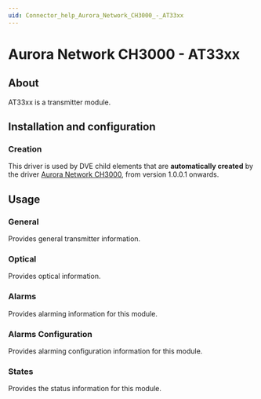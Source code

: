 ```yaml
---
uid: Connector_help_Aurora_Network_CH3000_-_AT33xx
---
```


# Aurora Network CH3000 - AT33xx

## About

AT33xx is a transmitter module.

## Installation and configuration

### Creation

This driver is used by DVE child elements that are **automatically created** by the driver [Aurora Network CH3000](xref:Connector_help_Aurora_Network_CH3000), from version 1.0.0.1 onwards.

## Usage

### General

Provides general transmitter information.

### Optical

Provides optical information.

### Alarms

Provides alarming information for this module.

### Alarms Configuration

Provides alarming configuration information for this module.

### States

Provides the status information for this module.
